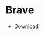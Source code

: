 # Brave

+ [Download](https://www.google.com/url?sa=t&source=web&rct=j&opi=89978449&url=https://brave.com/de/download/&ved=2ahUKEwiHsfL9i8SHAxVWbvEDHThjIiEQjBB6BAgfEAE&usg=AOvVaw1cNjOhfgKuDMFSkJAeISK6)
